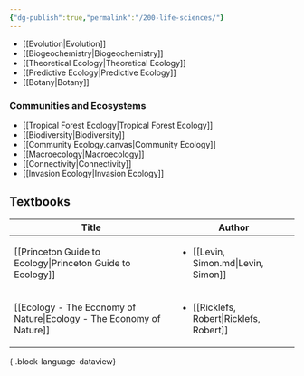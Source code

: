 ```yaml
---
{"dg-publish":true,"permalink":"/200-life-sciences/"}
---
```


- [[Evolution\|Evolution]]
- [[Biogeochemistry\|Biogeochemistry]]
- [[Theoretical Ecology\|Theoretical Ecology]]
- [[Predictive Ecology\|Predictive Ecology]]
- [[Botany\|Botany]]

### Communities and Ecosystems
- [[Tropical Forest Ecology\|Tropical Forest Ecology]]
- [[Biodiversity\|Biodiversity]]
- [[Community Ecology.canvas|Community Ecology]]
- [[Macroecology\|Macroecology]]
- [[Connectivity\|Connectivity]]
- [[Invasion Ecology\|Invasion Ecology]]

## Textbooks

| Title                                                                   | Author                                                    |
| ----------------------------------------------------------------------- | --------------------------------------------------------- |
| [[Princeton Guide to Ecology\|Princeton Guide to Ecology]]           | <ul><li>[[Levin, Simon.md\\|Levin, Simon]]</li></ul>      |
| [[Ecology - The Economy of Nature\|Ecology - The Economy of Nature]] | <ul><li>[[Ricklefs, Robert\\|Ricklefs, Robert]]</li></ul> |

{ .block-language-dataview}

